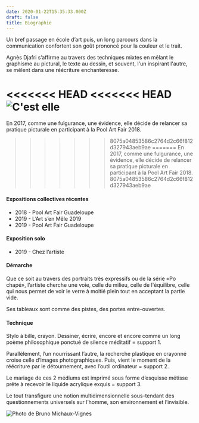 ```yaml
---
date: 2020-01-22T15:35:33.000Z
draft: false
title: Biographie
---
```

Un bref passage en école d’art puis, un long parcours dans la communication confortent son goût prononcé pour la couleur et le trait. 

Agnès Djafri s’affirme au travers des techniques mixtes en mêlant le graphisme au pictural, le texte au dessin, et souvent, l'un inspirant l'autre, se mêlent dans une réécriture enchanteresse. 

<<<<<<< HEAD
<<<<<<< HEAD
![C'est elle](/img/uploads/2019-portaitpalette.jpg)
=======
En 2017, comme une fulgurance, une évidence, elle décide de relancer sa pratique picturale en participant à la Pool Art Fair 2018. 
>>>>>>> 8075a04853586c2764d2c66f812d327943aeb9ae
=======
En 2017, comme une fulgurance, une évidence, elle décide de relancer sa pratique picturale en participant à la Pool Art Fair 2018. 
>>>>>>> 8075a04853586c2764d2c66f812d327943aeb9ae

#### Expositions collectives récentes

* 2018 - Pool Art Fair Guadeloupe
* 2019 - L’Art s’en Mêle 2019
* 2019 - Pool Art Fair Guadeloupe

#### Exposition solo

* 2019 - Chez l’artiste

#### Démarche

Que ce soit au travers des portraits très expressifs ou de la série «Po chapé», l’artiste cherche une voie, celle du milieu, celle de l'équilibre, celle qui nous permet de voir le verre à moitié plein tout en acceptant la partie vide.

Ses tableaux sont comme des pistes, des portes entre-ouvertes.

#### Technique

Stylo à bille, crayon. Dessiner, écrire, encore et encore comme un long poème philosophique ponctué de silence méditatif = support 1.

Parallèlement, l’un nourrissant l’autre, la recherche plastique en crayonné croise celle d’images photographiques. Puis, vient le moment de la réécriture par le détournement, avec l’outil ordinateur = support 2.

Le mariage de ces 2 médiums est imprimé sous forme d’esquisse métisse prête à recevoir le liquide acrylique exquis = support 3.

Le tout transfigure une notion multidimensionnelle sous-tendant des questionnements universels sur l’homme, son environnement et l’invisible.

![Photo de Bruno Michaux-Vignes](/img/uploads/2019-portaitpalette.jpg)